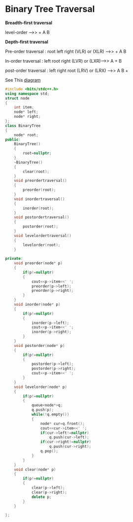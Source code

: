 # Binary Tree Traversal


**Breadth-first traversal**

level-order  -->> + A B

**Depth-first traversal**

Pre-order traversal  : root left right (VLR) or (XLR) -->> + A B

In-order traversal   : left root right (LVR) or (LXR)-->> A + B

post-order traversal : left right root (LRV) or (LRX) -->> A B +

See This [diagram](https://github.com/Khaled-Mahmmoud/MyCompetitiveProgramming/blob/master/img/Tree/binary%20search%20tree.png)
             

```cpp
#include <bits/stdc++.h>
using namespace std;
struct node
{
    int item;
    node* left;
    node* right;
};
class BinaryTree
{
    node* root;
public:
    BinaryTree()
    {
        root=nullptr;
    }
    ~BinaryTree()
    {
        clear(root);
    }
    void preordertraversal()
    {
        preorder(root);
    }
    void inordertraversal()
    {
        inorder(root);
    }
    void postordertraversal()
    {
        postorder(root);
    }
    void levelordertraversal()
    {
        levelorder(root);
    }
    
private:
    void preorder(node* p)
    {
        if(p!=nullptr)
        {
            cout<<p->item<<' ';
            preorder(p->left);
            preorder(p->right);
        }
    }
    void inorder(node* p)
    {
        if(p!=nullptr)
        {
            inorder(p->left);
            cout<<p->item<<' ';
            inorder(p->right);
        }
    }
    void postorder(node* p)
    {
        if(p!=nullptr)
        {
            postorder(p->left);
            postorder(p->right);
            cout<<p->item<<' ';
        }
    }
    void levelorder(node* p)
    {
        if(p!=nullptr)
        {
            queue<node*>q;
            q.push(p);
            while(!q.empty())
            {
                node* cur=q.front();
                cout<<cur->item<<' ';
                if(cur->left!=nullptr)
                    q.push(cur->left);
                if(cur->right!=nullptr)
                    q.push(cur->right);
                q.pop();
            }
        }
    }
    void clear(node* p)
    {
        if(p!=nullptr)
        {
            clear(p->left);
            clear(p->right);
            delete p;
        }
    }
    
};
```
